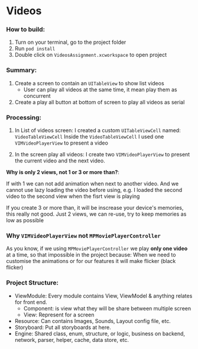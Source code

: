 # Videos

### How to build:
1. Turn on your terminal, go to the project folder
2. Run `pod install`
3. Double click on `VideosAssignment.xcworkspace` to open project

### Summary:
1. Create a screen to contain an `UITableView` to show list videos 
	- User can play all videos at the same time, it mean play them as concurrent
2. Create a play all button at bottom of screen to play all videos as serial

### Processing:
1. In List of videos screen: I created a custom `UITableViewCell` named: `VideoTableViewCell`
Inside the `VideoTableViewCell` I used one `VIMVideoPlayerView` to present a video

2. In the screen play all videos: I create two `VIMVideoPlayerView` to present the current video and the next video.

**Why is only 2 views, not 1 or 3 or more than?**: 

If with 1 we can not add animation when next to another video. And we cannot use lazy loading the video before using, e.g. I loaded the second video to the second view when the fisrt view is playing

If you create 3 or more than, it will be inscrease your device's memories, this really not good. Just 2 views, we can re-use, try to keep memories as low as possible

### Why `VIMVideoPlayerView` not `MPMoviePlayerController`

As you know, if we using `MPMoviePlayerController` we play **only one video** at a time, so that impossible in the project because: When we need to customise the animations or for our features it will make flicker (black flicker)

### Project Structure:
- ViewModule: Every module contains View, ViewModel & anything relates for front end.
  - Component: is view what they will be share between multiple screen
  - View: Represent for a screen
- Resource: Can contains Images, Sounds, Layout config file, etc.
- Storyboard: Put all storyboards at here.
- Engine: Shared class, enum, structure, or logic, business on backend, network, parser, helper, cache, data store, etc.
